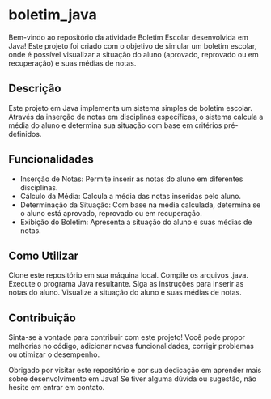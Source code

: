 # boletim_java

Bem-vindo ao repositório da atividade Boletim Escolar desenvolvida em Java! Este projeto foi criado com o objetivo de simular um boletim escolar, onde é possível visualizar a situação do aluno (aprovado, reprovado ou em recuperação) e suas médias de notas.

## Descrição
Este projeto em Java implementa um sistema simples de boletim escolar. Através da inserção de notas em disciplinas específicas, o sistema calcula a média do aluno e determina sua situação com base em critérios pré-definidos.

## Funcionalidades
- Inserção de Notas: Permite inserir as notas do aluno em diferentes disciplinas.
- Cálculo da Média: Calcula a média das notas inseridas pelo aluno.
- Determinação da Situação: Com base na média calculada, determina se o aluno está aprovado, reprovado ou em recuperação.
- Exibição do Boletim: Apresenta a situação do aluno e suas médias de notas.

## Como Utilizar
Clone este repositório em sua máquina local.
Compile os arquivos .java.
Execute o programa Java resultante.
Siga as instruções para inserir as notas do aluno.
Visualize a situação do aluno e suas médias de notas.

## Contribuição
Sinta-se à vontade para contribuir com este projeto! Você pode propor melhorias no código, adicionar novas funcionalidades, corrigir problemas ou otimizar o desempenho.

Obrigado por visitar este repositório e por sua dedicação em aprender mais sobre desenvolvimento em Java! Se tiver alguma dúvida ou sugestão, não hesite em entrar em contato.
